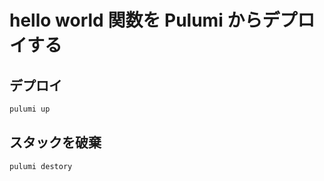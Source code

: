 # hello world 関数を Pulumi からデプロイする

## デプロイ

```sh
pulumi up
```

## スタックを破棄

```sh
pulumi destory
```
